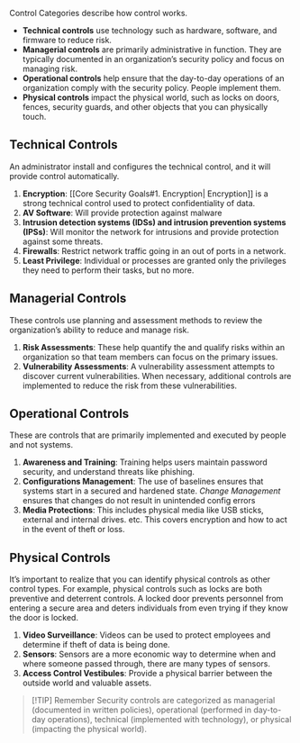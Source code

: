 Control Categories describe how control works.

* **Technical controls** use technology such as hardware, software, and firmware to reduce risk.  
* **Managerial controls** are primarily administrative in function. They are typically documented in an organization’s security policy and focus on managing risk. 
* **Operational controls** help ensure that the day-to-day operations of an organization comply with the security policy. People implement them.
* **Physical controls** impact the physical world, such as locks on doors, fences, security guards, and other objects that you can physically touch.


## Technical Controls
An administrator install and configures the technical control, and it will provide control automatically. 

1. **Encryption**: [[Core Security Goals#1. Encryption| Encryption]] is a strong technical control used to protect confidentiality of data.
2. **AV Software**: Will provide protection against malware
3. **Intrusion detection systems (IDSs) and intrusion prevention systems (IPSs)**:  Will monitor the network for intrusions and provide protection against some threats.
4. **Firewalls**: Restrict network traffic going in an out of ports in a network.
5. **Least Privilege**: Individual or processes are granted only the privileges they need to perform their tasks, but no more.

## Managerial Controls
These controls use planning and assessment methods to review the organization’s ability to reduce and manage risk.

1. **Risk Assessments**:  These help quantify the and qualify risks within an organization so that team members can focus on the primary issues.
2. **Vulnerability Assessments**: A vulnerability assessment attempts to discover current vulnerabilities. When necessary, additional controls are implemented to reduce the risk from these vulnerabilities.

## Operational Controls
These are controls that are primarily implemented and executed by people and not systems. 

1. **Awareness and Training**: Training helps users maintain password security, and understand threats like phishing.
2. **Configurations Management**: The use of baselines ensures that systems start in a secured and hardened state. *Change Management* ensures that changes do not result in unintended config errors
3. **Media Protections**: This includes physical media like USB sticks, external and internal drives. etc. This covers encryption and how to act in the event of theft or loss.

## Physical Controls
It’s important to realize that you can identify physical controls as other control types. For example, physical controls such as locks are both preventive and deterrent controls. A locked door prevents personnel from entering a secure area and deters individuals from even trying if they know the door is locked.

1. **Video Surveillance**: Videos can be used to protect employees and determine if theft of data is being done. 
2. **Sensors**: Sensors are a more economic way to determine when and where someone passed through, there are many types of sensors. 
3. **Access Control Vestibules**: Provide a physical barrier between the outside world and valuable assets.

> [!TIP] Remember
>  Security controls are categorized as managerial (documented in written policies), operational (performed in day-to-day operations), technical (implemented with technology), or physical (impacting the physical world).
> 